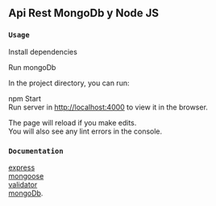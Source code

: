 ## Api Rest MongoDb y Node JS

### `Usage`

Install dependencies<br />

Run mongoDb <br />

In the project directory, you can run: <br />

npm Start<br />
Run server in [http://localhost:4000](http://localhost:4000) to view it in the browser.

The page will reload if you make edits.<br />
You will also see any lint errors in the console.

### `Documentation`

[express](https://expressjs.com/es)  <br />
[mongoose](https://mongoosejs.com/)  <br />
[validator](https://www.npmjs.com/package/validator)  <br />
[mongoDb](https://docs.mongodb.com/manual/).
